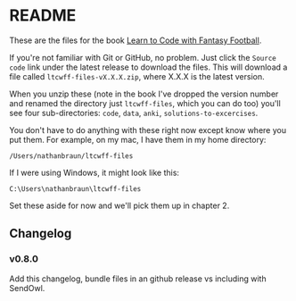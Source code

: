 # README
These are the files for the book [Learn to Code with Fantasy
Football](https://fantasycoding.com).

If you're not familiar with Git or GitHub, no problem. Just click the `Source
code` link under the latest release to download the files.  This will download
a file called `ltcwff-files-vX.X.X.zip`, where X.X.X is the latest version.

When you unzip these (note in the book I've dropped the version number and
renamed the directory just `ltcwff-files`, which you can do too) you'll see
four sub-directories: `code`, `data`, `anki`, `solutions-to-excercises`.

You don't have to do anything with these right now except know where you put
them. For example, on my mac, I have them in my home directory:

`/Users/nathanbraun/ltcwff-files`

If I were using Windows, it might look like this:

`C:\Users\nathanbraun\ltcwff-files`

Set these aside for now and we'll pick them up in chapter 2.

## Changelog
### v0.8.0
Add this changelog, bundle files in an github release vs including with SendOwl.
